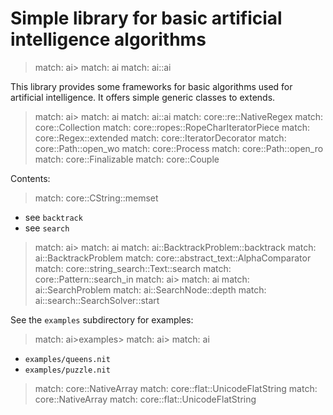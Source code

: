 # Simple library for basic artificial intelligence algorithms

> match: ai>
> match: ai
> match: ai::ai

This library provides some frameworks for basic algorithms used for artificial intelligence.
It offers simple generic classes to extends.

> match: ai>
> match: ai
> match: ai::ai
> match: core::re::NativeRegex
> match: core::Collection
> match: core::ropes::RopeCharIteratorPiece
> match: core::Regex::extended
> match: core::IteratorDecorator
> match: core::Path::open_wo
> match: core::Process
> match: core::Path::open_ro
> match: core::Finalizable
> match: core::Couple

Contents:

> match: core::CString::memset

* see `backtrack`
* see `search`

> match: ai>
> match: ai
> match: ai::BacktrackProblem::backtrack
> match: ai::BacktrackProblem
> match: core::abstract_text::AlphaComparator
> match: core::string_search::Text::search
> match: core::Pattern::search_in
> match: ai>
> match: ai
> match: ai::SearchProblem
> match: ai::SearchNode::depth
> match: ai::search::SearchSolver::start

See the `examples` subdirectory for examples:

> match: ai>examples>
> match: ai>
> match: ai

* `examples/queens.nit`
* `examples/puzzle.nit`

> match: core::NativeArray
> match: core::flat::UnicodeFlatString
> match: core::NativeArray
> match: core::flat::UnicodeFlatString

